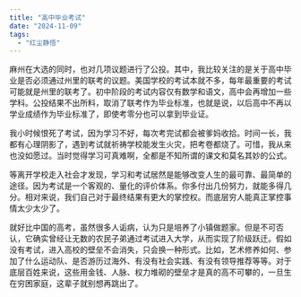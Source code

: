 ```yaml
---
title: "高中毕业考试"
date: "2024-11-09"
tags: 
  - "红尘静悟"
---
```


麻州在大选的同时，也对几项议题进行了公投。其中，我比较关注的是关于高中毕业是否必须通过州里的联考的议题。美国学校的考试本就不多，每年最重要的考试可能就是州里的联考了。初中阶段的考试内容仅有数学和语文，高中会再增加一些学科。公投结果不出所料，取消了联考作为毕业标准，也就是说，以后高中不再以学业成绩作为毕业标准了，即使考零分也可以拿到毕业证。

我小时候恨死了考试，因为学习不好，每次考完试都会被爹妈收拾。时间一长，我都有心理阴影了，遇到考试就祈祷学校能发生火灾，把考卷都烧了。可惜，我从来也没如愿过。当时觉得学习可真难啊，全都是不知所谓的课文和莫名其妙的公式。

等离开学校走入社会才发现，学习和考试居然是能够改变人生的最可靠、最简单的途径。因为考试是一个客观的、量化的评价体系。你多付出几份努力，就能多得几分。相对来说，我们自己对于最终结果有更大的掌控权。而底层穷人能真正掌控事情太少太少了。

就好比中国的高考，虽然很多人诟病，认为只是培养了小镇做题家。但是不可否认，它确实曾经让无数的农民子弟通过考试进入大学，从而实现了阶级跃迁。假如没有考试，进入高校的壁垒不会消失，只会换一种形式。比如，艺术修养如何、参加了什么运动队、是否游历过海外、有没有社会实践、有没有领导推荐等等。对于底层百姓来说，这些用金钱、人脉、权力堆砌的壁垒才是真的高不可攀的，一旦生在穷困家庭，这辈子就别想再跳出了。
